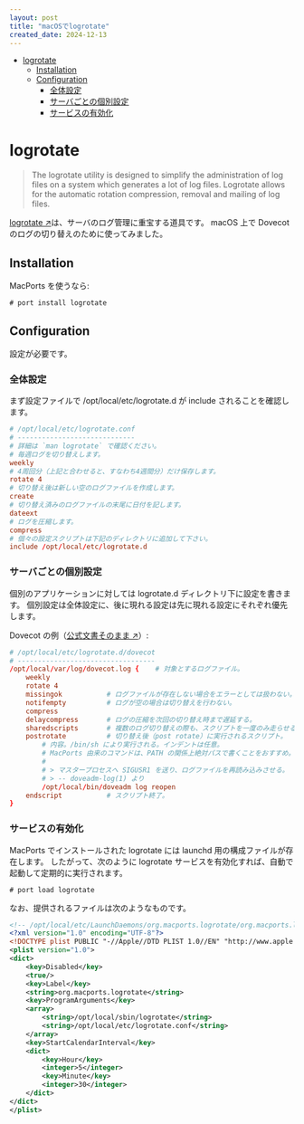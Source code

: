 ```yaml
---
layout: post
title: "macOSでlogrotate"
created_date: 2024-12-13
---
```


- [logrotate](#logrotate)
  - [Installation](#installation)
  - [Configuration](#configuration)
    - [全体設定](#全体設定)
    - [サーバごとの個別設定](#サーバごとの個別設定)
    - [サービスの有効化](#サービスの有効化)

# logrotate

> The logrotate utility is designed to simplify the administration of
> log files on a system which generates a lot of log files. Logrotate
> allows for the automatic rotation compression, removal and mailing
> of log files.

[logrotate ↗️][1]は、サーバのログ管理に重宝する道具です。
macOS 上で Dovecot のログの切り替えのために使ってみました。

[1]: https://github.com/logrotate/logrotate

## Installation

MacPorts を使うなら:

```
# port install logrotate
```

## Configuration

設定が必要です。

### 全体設定

まず設定ファイルで /opt/local/etc/logrotate.d が include されることを確認します。

```conf
# /opt/local/etc/logrotate.conf
# -----------------------------
# 詳細は `man logrotate` で確認ください。
# 毎週ログを切り替えします。
weekly
# 4周回分（上記と合わせると、すなわち4週間分）だけ保存します。
rotate 4
# 切り替え後は新しい空のログファイルを作成します。
create
# 切り替え済みのログファイルの末尾に日付を記します。
dateext
# ログを圧縮します。
compress
# 個々の設定スクリプトは下記のディレクトリに追加して下さい。
include /opt/local/etc/logrotate.d
```

### サーバごとの個別設定

個別のアプリケーションに対しては logrotate.d ディレクトリ下に設定を書きます。
個別設定は全体設定に、後に現れる設定は先に現れる設定にそれぞれ優先します。

Dovecot の例（[公式文書そのまま ↗️][2]）:

[2]: https://doc.dovecot.org/2.3/admin_manual/logging/#rotating-logs

```conf
# /opt/local/etc/logrotate.d/dovecot
# ----------------------------------
/opt/local/var/log/dovecot.log {    # 対象とするログファイル。
    weekly
    rotate 4
    missingok           # ログファイルが存在しない場合をエラーとしては扱わない。
    notifempty          # ログが空の場合は切り替えを行わない。
    compress
    delaycompress       # ログの圧縮を次回の切り替え時まで遅延する。
    sharedscripts       # 複数のログ切り替えの際も、スクリプトを一度のみ走らせる。
    postrotate          # 切り替え後（post rotate）に実行されるスクリプト。
        # 内容。/bin/sh により実行される。インデントは任意。
        # MacPorts 由来のコマンドは、PATH の関係上絶対パスで書くことをおすすめ。
        #
        # > マスタープロセスへ SIGUSR1 を送り、ログファイルを再読み込みさせる。
        # > -- doveadm-log(1) より
        /opt/local/bin/doveadm log reopen
    endscript           # スクリプト終了。
}
```

### サービスの有効化

MacPorts でインストールされた logrotate には launchd 用の構成ファイルが存在します。
したがって、次のように logrotate サービスを有効化すれば、自動で起動して定期的に実行されます。

```
# port load logrotate
```

なお、提供されるファイルは次のようなものです。

```xml
<!-- /opt/local/etc/LaunchDaemons/org.macports.logrotate/org.macports.logrotate.plist -->
<?xml version="1.0" encoding="UTF-8"?>
<!DOCTYPE plist PUBLIC "-//Apple//DTD PLIST 1.0//EN" "http://www.apple.com/DTDs/PropertyList-1.0.dtd">
<plist version="1.0">
<dict>
    <key>Disabled</key>
    <true/>
    <key>Label</key>
    <string>org.macports.logrotate</string>
    <key>ProgramArguments</key>
    <array>
        <string>/opt/local/sbin/logrotate</string>
        <string>/opt/local/etc/logrotate.conf</string>
    </array>
    <key>StartCalendarInterval</key>
    <dict>
        <key>Hour</key>
        <integer>5</integer>
        <key>Minute</key>
        <integer>30</integer>
    </dict>
</dict>
</plist>
```
